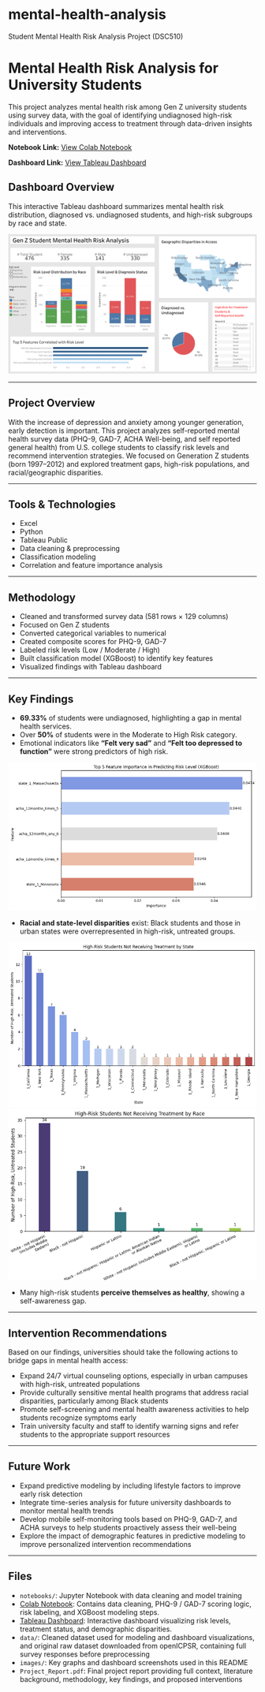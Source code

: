 # mental-health-analysis
Student Mental Health Risk Analysis Project (DSC510)

# Mental Health Risk Analysis for University Students

This project analyzes mental health risk among Gen Z university students using survey data, with the goal of identifying undiagnosed high-risk individuals and improving access to treatment through data-driven insights and interventions.

**Notebook Link:** [View Colab Notebook](https://colab.research.google.com/drive/你的連結ID)

**Dashboard Link:** [View Tableau Dashboard](https://public.tableau.com/views/dsc510_draft/Finalized?:language=zh-TW)

## Dashboard Overview

This interactive Tableau dashboard summarizes mental health risk distribution, diagnosed vs. undiagnosed students, and high-risk subgroups by race and state.

![Dashboard Preview](images/MentalHealth_dashboard.png)

---

## Project Overview

With the increase of depression and anxiety among younger generation, early detection is important. This project analyzes self-reported mental health survey data (PHQ-9, GAD-7, ACHA Well-being, and self reported general health) from U.S. college students to classify risk levels and recommend intervention strategies. We focused on Generation Z students (born 1997–2012) and explored treatment gaps, high-risk populations, and racial/geographic disparities.

---

## Tools & Technologies
- Excel
- Python
- Tableau Public
- Data cleaning & preprocessing
- Classification modeling
- Correlation and feature importance analysis

---

## Methodology

- Cleaned and transformed survey data (581 rows × 129 columns)
- Focused on Gen Z students
- Converted categorical variables to numerical
- Created composite scores for PHQ-9, GAD-7
- Labeled risk levels (Low / Moderate / High)
- Built classification model (XGBoost) to identify key features
- Visualized findings with Tableau dashboard

---

## Key Findings

- **69.33%** of students were undiagnosed, highlighting a gap in mental health services.
- Over **50%** of students were in the Moderate to High Risk category.
- Emotional indicators like **“Felt very sad”** and **“Felt too depressed to function”** were strong predictors of high risk.

![XGBoost Feature Importance](images/top5_feature_importance.png)

- **Racial and state-level disparities** exist: Black students and those in urban states were overrepresented in high-risk, untreated groups.

![High-Risk Students by State](images/highrisk_notreat_state.png)
![High-Risk Students by Race](images/highrisk_notreat_race.png)

- Many high-risk students **perceive themselves as healthy**, showing a self-awareness gap.

---

## Intervention Recommendations

Based on our findings, universities should take the following actions to bridge gaps in mental health access:

- Expand 24/7 virtual counseling options, especially in urban campuses with high-risk, untreated populations
- Provide culturally sensitive mental health programs that address racial disparities, particularly among Black students
- Promote self-screening and mental health awareness activities to help students recognize symptoms early
- Train university faculty and staff to identify warning signs and refer students to the appropriate support resources

---

## Future Work
- Expand predictive modeling by including lifestyle factors to improve early risk detection
- Integrate time-series analysis for future university dashboards to monitor mental health trends
- Develop mobile self-monitoring tools based on PHQ-9, GAD-7, and ACHA surveys to help students proactively assess their well-being
- Explore the impact of demographic features in predictive modeling to improve personalized intervention recommendations

---

## Files
- `notebooks/`: Jupyter Notebook with data cleaning and model training
- [Colab Notebook](https://colab.research.google.com/drive/你的連結ID): Contains data cleaning, PHQ-9 / GAD-7 scoring logic, risk labeling, and XGBoost modeling steps.
- [Tableau Dashboard](https://public.tableau.com/views/dsc510_draft/Finalized?:language=zh-TW): Interactive dashboard visualizing risk levels, treatment status, and demographic disparities.
- `data/`: Cleaned dataset used for modeling and dashboard visualizations, and original raw dataset downloaded from openICPSR, containing full survey responses before preprocessing
- `images/`: Key graphs and dashboard screenshots used in this README
- `Project_Report.pdf`: Final project report providing full context, literature background, methodology, key findings, and proposed interventions

